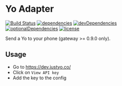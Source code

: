 # Yo Adapter

[![Build Status](https://travis-ci.org/tim-hellhake/yo-notifier.svg?branch=master)](https://travis-ci.org/tim-hellhake/yo-notifier)
[![dependencies](https://david-dm.org/tim-hellhake/yo-notifier.svg)](https://david-dm.org/tim-hellhake/yo-notifier)
[![devDependencies](https://david-dm.org/tim-hellhake/yo-notifier/dev-status.svg)](https://david-dm.org/tim-hellhake/yo-notifier?type=dev)
[![optionalDependencies](https://david-dm.org/tim-hellhake/yo-notifier/optional-status.svg)](https://david-dm.org/tim-hellhake/yo-notifier?type=optional)
[![license](https://img.shields.io/badge/license-MPL--2.0-blue.svg)](LICENSE)

Send a Yo to your phone (gateway >= 0.9.0 only).

## Usage
* Go to https://dev.justyo.co/
* Click on `View API key`
* Add the key to the config

